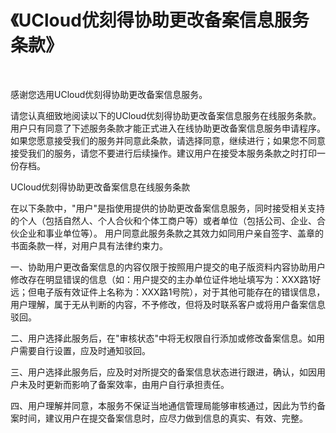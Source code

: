 # 《UCloud优刻得协助更改备案信息服务条款》

<br/>

感谢您选用UCloud优刻得协助更改备案信息服务。<br/>

请您认真细致地阅读以下的UCloud优刻得协助更改备案信息服务在线服务条款。用户只有同意了下述服务条款才能正式进入在线协助更改备案信息服务申请程序。如果您愿意接受我们的服务并同意此条款，请选择同意，继续进行；如果您不同意接受我们的服务，请您不要进行后续操作。建议用户在接受本服务条款之时打印一份存档。<br/>

UCloud优刻得协助更改备案信息在线服务条款<br/>

在以下条款中，"用户"是指使用提供的协助更改备案信息服务，同时接受相关支持的个人（包括自然人、个人合伙和个体工商户等）或者单位（包括公司、企业、合伙企业和事业单位等）。 用户同意此服务条款之其效力如同用户亲自签字、盖章的书面条款一样，对用户具有法律约束力。<br/>

一、协助用户更改备案信息的内容仅限于按照用户提交的电子版资料内容协助用户修改存在明显错误的信息（如：用户提交的主办单位证件地址填写为：XXX路1好远；但电子版有效证件上名称为：XXX路1号院），对于其他可能存在的错误信息，用户理解，属于无从判断的内容，不予修改，但将及时联系客户或将用户备案信息驳回。<br/>

二、用户选择此服务后，在"审核状态"中将无权限自行添加或修改备案信息。如用户需要自行设置，应及时通知驳回。<br/>

三、用户选择此服务后，应及时对所提交的备案信息状态进行跟进，确认，如因用户未及时更新而影响了备案效率，由用户自行承担责任。<br/>

四、用户理解并同意，本服务不保证当地通信管理局能够审核通过，因此为节约备案时间，建议用户在提交备案信息时，应尽力做到信息的真实、有效、完整。<br/>